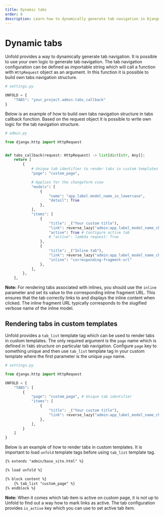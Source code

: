 ```yaml
---
title: Dynamic tabs
order: 6
description: Learn how to dynamically generate tab navigation in Django Unfold admin using custom callbacks and render tabs in custom templates.
---
```


# Dynamic tabs

Unfold provides a way to dynamically generate tab navigation. It is possible to use your own logic to generate tab navigation. The tab navigation configuration can be defined as importable string which will call a function with `HttpRequest` object as an argument. In this function it is possible to build own tabs navigation structure.

```python
# settings.py

UNFOLD = {
    "TABS": "your_project.admin.tabs_callback"
}
```

Below is an example of how to build own tabs navigation structure in tabs callback function. Based on the request object it is possible to write own logic for the tab navigation structure.

```python
# admin.py

from django.http import HttpRequest


def tabs_callback(request: HttpRequest) -> list[dict[str, Any]]:
    return [
        {
            # Unique tab identifier to render tabs in custom templates
            "page": "custom_page",

            # Applies for the changeform view
            "models": [
                {
                    "name": "app_label.model_name_in_lowercase",
                    "detail": True
                },
            ],
            "items": [
                {
                    "title": _("Your custom title"),
                    "link": reverse_lazy("admin:app_label_model_name_changelist"),
                    "active": True # Configure active tab
                    # "active": lambda request: True
                },
                {
                    "title": _("Inline tab"),
                    "link": reverse_lazy("admin:app_label_model_name_changelist"),
                    "inline": "corresponding-fragment-url"
                },
            ],
        },
    ],
```

**Note:** For rendering tabs associated with inlines, you should use the `inline` parameter and set its value to the corresponding inline fragment URL. This ensures that the tab correctly links to and displays the inline content when clicked. The inline fragment URL typically corresponds to the slugified verbose name of the inline model.

## Rendering tabs in custom templates

Unfold provides a `tab_list` template tag which can be used to render tabs in custom templates. The only required argument is the `page` name which is defined in `TABS` structure on particular tab navigation. Configure `page` key to something unique and then use `tab_list` template tag in your custom template where the first parameter is the unique `page` name.

```python
# settings.py

from django.http import HttpRequest

UNFOLD = {
    "TABS": [
        {
            "page": "custom_page", # Unique tab identifier
            "items": [
                {
                    "title": _("Your custom title"),
                    "link": reverse_lazy("admin:app_label_model_name_changelist"),
                },
            ],
        }
    ]
}
```

Below is an example of how to render tabs in custom templates. It is important to load `unfold` template tags before using `tab_list` template tag.

```html
{% extends "admin/base_site.html" %}

{% load unfold %}

{% block content %}
    {% tab_list "custom_page" %}
{% endblock %}
```

**Note:** When it comes which tab item is active on custom page, it is not up to Unfold to find out a way how to mark links as active. The tab configuration provides `is_active` key which you can use to set active tab item.
